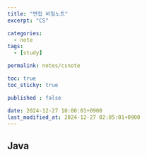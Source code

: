```yaml
---
title: "면접 비밀노트"
excerpt: "CS"

categories:
  - note
tags:
  - [study]

permalink: notes/csnote

toc: true
toc_sticky: true

published : false

date: 2024-12-27 10:00:01+0900
last_modified_at: 2024-12-27 02:05:01+0900
---
```


## Java
